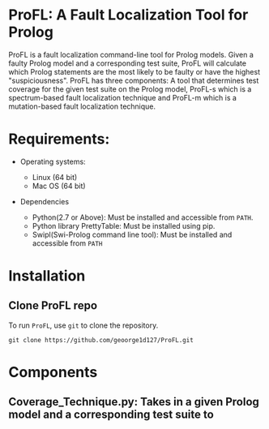 # ProFL: A Fault Localization Tool for Prolog

ProFL is a fault localization command-line tool for Prolog models. Given a faulty Prolog model and a corresponding test suite, ProFL will calculate which Prolog statements are the most likely to be faulty or have the highest "suspiciousness". ProFL has three components: A tool that determines test coverage for the given test suite on the Prolog model, ProFL-s which is a spectrum-based fault localization technique and ProFL-m which is a mutation-based fault localization technique.

# Requirements:

* Operating systems:
  - Linux (64 bit)
  - Mac OS (64 bit)

* Dependencies
  - Python(2.7 or Above): Must be installed and accessible from `PATH`.
  - Python library PrettyTable: Must be installed using pip.
  - Swipl(Swi-Prolog command line tool): Must be installed and accessible from `PATH`


# Installation

## Clone ProFL repo

To run `ProFL`, use `git` to clone the repository.

```Shell
git clone https://github.com/geoorge1d127/ProFL.git
```

# Components
## Coverage_Technique.py: Takes in a given Prolog model and a corresponding test suite to